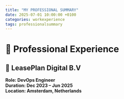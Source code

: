 ```yaml
---
title: "MY PROFESSIONAL SUMMARY"
date: 2025-07-01 10:00:00 +0100
categories: workexperience
tags: professionalsummary
---
```


# 💼 Professional Experience

## 🚗 LeasePlan Digital B.V
**Role: DevOps Engineer**  
**Duration: Dec 2023 – Jun 2025**  
**Location: Amsterdam, Netherlands**